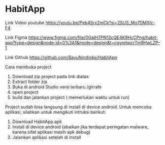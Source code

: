 # HabitApp

Link Video youtube
https://youtu.be/Peb4Srx2mCk?si=2SUS_Mo7DMXlc-F4

Link Figma
https://www.figma.com/file/0GaIH7PN13cQE4K9HcCPng/habit-app?type=design&node-id=0%3A1&mode=design&t=cgymhpcrTm9HwLZP-1

Link Github
https://github.com/BayuNindioko/HabitApp

Cara membuka project
1. Download zip project pada link diatas
1. Extract folder zip
2. Buka di android Studio versi terbaru /girrafe
3. open project
4. build dan jalankan project ( memerlukan waktu untuk run)

Project sudah bisa langsung di install di device android.
Untuk mencoba aplikasi, silahkan untuk mengikuti intruksi berikut:
1. Download HabitApp.apk
2. Install di device android (abaikan jika terdapat peringatan malware, karena sifat aplikasi masih apk debug)
3. Jalankan aplikasi setelah di install
